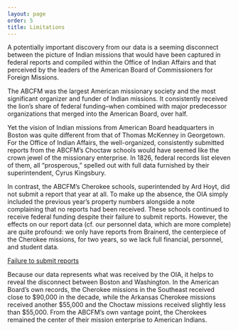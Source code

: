 ```yaml
---
layout: page
order: 5
title: Limitations
---
```


A potentially important discovery from our data is a seeming disconnect between the picture of Indian missions that would have been captured in federal reports and compiled within the Office of Indian Affairs and that perceived by the leaders of the American Board of Commissioners for Foreign Missions.

The ABCFM was the largest American missionary society and the most significant organizer and funder of Indian missions. It consistently received the lion’s share of federal funding–when combined with major predecessor organizations that merged into the American Board, over half.

Yet the vision of Indian missions from American Board headquarters in Boston was quite different from that of Thomas McKenney in Georgetown. For the Office of Indian Affairs, the well-organized, consistently submitted reports from the ABCFM’s Choctaw schools would have seemed like the crown jewel of the missionary enterprise. In 1826, federal records list eleven of them, all “prosperous,” spelled out with full data furnished by their superintendent, Cyrus Kingsbury.

In contrast, the ABCFM’s Cherokee schools, superintended by Ard Hoyt, did not submit a report that year at all. To make up the absence, the OIA simply included the previous year’s property numbers alongside a note complaining that no reports had been received. These schools continued to receive federal funding despite their failure to submit reports. However, the effects on our report data (cf. our personnel data, which are more complete) are quite profound: we only have reports from Brainerd, the centerpiece of the Cherokee missions, for two years, so we lack full financial, personnel, and student data.

[Failure to submit reports](https://www.familysearch.org/ark:/61903/3:1:3Q9M-CS5V-83X1-L?i=8&cat=403528)

Because our data represents what was received by the OIA, it helps to reveal the disconnect between Boston and Washington. In the American Board’s own records, the Cherokee missions in the Southeast received close to $90,000 in the decade, while the Arkansas Cherokee missions received another $55,000 and the Choctaw missions received slightly less than $55,000. From the ABCFM’s own vantage point, the Cherokees remained the center of their mission enterprise to American Indians.
